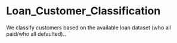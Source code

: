 # Loan_Customer_Classification
We classify customers based on the available loan dataset (who all paid/who all defaulted)..
